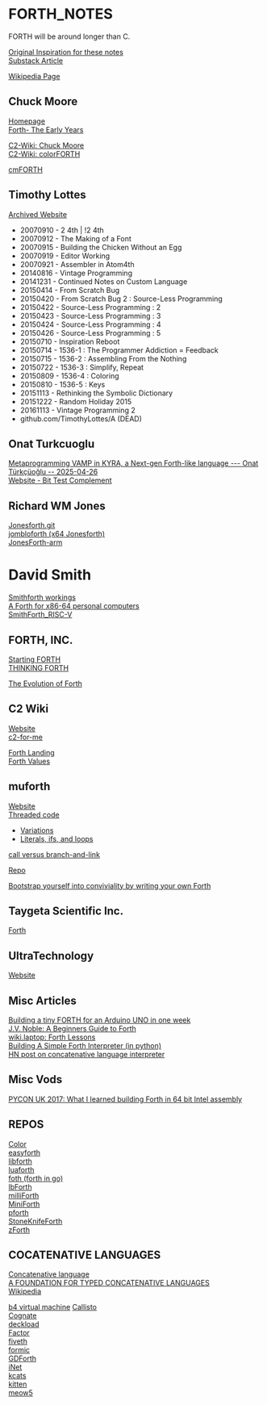 # FORTH_NOTES

FORTH will be around longer than C.

[Original Inspiration for these notes](https://x.com/Richard6044392/status/1926097042029363270)  
[Substack Article](https://edsabode.substack.com/p/onats-kyra-compiled-forths-a-new)

[Wikipedia Page](https://en.wikipedia.org/wiki/Forth_%28programming_language%29)

## Chuck Moore

[Homepage](https://colorforth.github.io/index.html)  
[Forth- The Early Years](https://colorforth.github.io/HOPL.html)  

[C2-Wiki: Chuck Moore](https://wiki.c2.com/?ChuckMoore)  
[C2-Wiki: colorFORTH](https://wiki.c2.com/?ColorForth)  

[cmFORTH](https://github.com/ForthHub/cmFORTH)  

## Timothy Lottes

[Archived Website](https://refined-github-html-preview.kidonng.workers.dev/gomson/TimothyLottes.github.io/raw/refs/heads/master/index.html)  

- 20070910 - 2 4th | !2 4th
- 20070912 - The Making of a Font
- 20070915 - Building the Chicken Without an Egg
- 20070919 - Editor Working
- 20070921 - Assembler in Atom4th
- 20140816 - Vintage Programming
- 20141231 - Continued Notes on Custom Language
- 20150414 - From Scratch Bug
- 20150420 - From Scratch Bug 2 : Source-Less Programming
- 20150422 - Source-Less Programming : 2
- 20150423 - Source-Less Programming : 3
- 20150424 - Source-Less Programming : 4
- 20150426 - Source-Less Programming : 5
- 20150710 - Inspiration Reboot
- 20150714 - 1536-1 : The Programmer Addiction = Feedback
- 20150715 - 1536-2 : Assembling From the Nothing
- 20150722 - 1536-3 : Simplify, Repeat
- 20150809 - 1536-4 : Coloring
- 20150810 - 1536-5 : Keys
- 20151113 - Rethinking the Symbolic Dictionary
- 20151222 - Random Holiday 2015
- 20161113 - Vintage Programming 2
- github.com/TimothyLottes/A (DEAD)

## Onat Turkcuoglu

[Metaprogramming VAMP in KYRA, a Next-gen Forth-like language --- Onat Türkçüoğlu -- 2025-04-26](https://www.youtube.com/watch?v=J9U_5tjdegY)  
[Website - Bit Test Complement](https://onatto.github.io/lang.html)  

## Richard WM Jones

[Jonesforth.git](http://git.annexia.org/?p=jonesforth.git;a=summary)  
[jombloforth (x64 Jonesforth)](https://github.com/matematikaadit/jombloforth)  
[JonesForth-arm](https://github.com/M2IHP13-admin/JonesForth-arm)  

# David Smith

[Smithforth workings](https://youtu.be/9MSJGzYELBA)  
[A Forth for x86-64 personal computers](https://dacvs.neocities.org/SF/)  
[SmithForth_RISC-V](https://github.com/AndreiDuma/SmithForth_RISC-V)  

## FORTH, INC.

[Starting FORTH](https://www.forth.com/wp-content/uploads/2018/01/Starting-FORTH.pdf)  
[THINKING FORTH](https://www.forth.com/wp-content/uploads/2018/11/thinking-forth-color.pdf)  

[The Evolution of Forth](https://www.forth.com/resources/forth-programming-language/)  

## C2 Wiki

[Website](https://wiki.c2.com)  
[c2-for-me](http://marc.tries.fed.wiki/view/c2-for-me/ward.eu.wiki.org/c2-for-me)  

[Forth Landing](https://wiki.c2.com/?ForthLanguage)  
[Forth Values](https://wiki.c2.com/?ForthValues)  

## muforth

[Website](https://muforth.dev)  
[Threaded code](https://muforth.dev/threaded-code/)  

- [Variations](https://muforth.dev/threaded-code-variations/)
- [Literals, ifs, and loops](https://muforth.dev/threaded-code-literals-ifs-and-loops/)

[call versus branch-and-link](https://muforth.dev/call-versus-branch-and-link/)

[Repo](https://github.com/nimblemachines/muforth#under-active-development)  

[Bootstrap yourself into conviviality by writing your own Forth](https://vimeo.com/859408)  

## Taygeta Scientific Inc.

[Forth](https://www.taygeta.com/forth.html)

## UltraTechnology

[Website](https://www.ultratechnology.com)

## Misc Articles

[Building a tiny FORTH for an Arduino UNO in one week](https://www.thanassis.space/miniforth.html)  
[J.V. Noble: A Beginners Guide to Forth](https://galileo.phys.virginia.edu/classes/551.jvn.fall01/primer.htm)  
[wiki.laptop: Forth Lessons](https://wiki.laptop.org/go/Forth_Lessons)  
[Building A Simple Forth Interpreter (in python)](https://peerdh.com/blogs/programming-insights/building-a-simple-forth-interpreter)  
[HN post on concatenative language interpreter](https://news.ycombinator.com/item?id=13082825)

## Misc Vods

[PYCON UK 2017: What I learned building Forth in 64 bit Intel assembly](https://youtu.be/iZ-5rBQS_p4)  

## REPOS

[Color](https://github.com/AshleyF/Color/tree/master)  
[easyforth](https://github.com/skilldrick/easyforth)  
[libforth](https://github.com/howerj/libforth)  
[luaforth](https://github.com/vifino/luaforth)  
[foth (forth in go)](https://github.com/skx/foth)  
[lbForth](https://github.com/larsbrinkhoff/lbForth)  
[milliForth](https://github.com/fuzzballcat/milliForth)  
[MiniForth](https://github.com/ttsiodras/MiniForth)  
[pforth](https://github.com/philburk/pforth)  
[StoneKnifeForth](https://github.com/kragen/stoneknifeforth)  
[zForth](https://github.com/zevv/zForth)  

## COCATENATIVE LANGUAGES

[Concatenative language](https://concatenative.org/wiki/view/Concatenative%20language)  
[A FOUNDATION FOR TYPED CONCATENATIVE LANGUAGES](https://www2.ccs.neu.edu/racket/pubs/dissertation-kleffner.pdf)  
[Wikipedia](https://en.wikipedia.org/wiki/Concatenative_programming_language)  

[b4 virtual machine](https://github.com/tangentstorm/b4)
[Callisto](https://github.com/callisto-lang/compiler)  
[Cognate](https://cognate-lang.github.io)  
[deckload](https://github.com/JosephOziel/deckload)  
[Factor](https://factorcode.org)  
[fiveth](https://github.com/dramforever/fiveth)  
[formic](https://formic.id)  
[GDForth](https://github.com/yumaikas/GDForth)  
[iNet](https://inet.run)  
[kcats](https://github.com/skyrod-vactai/kcats)  
[kitten](https://kittenlang.org)  
[meow5](https://ratfactor.com/meow5/)  
